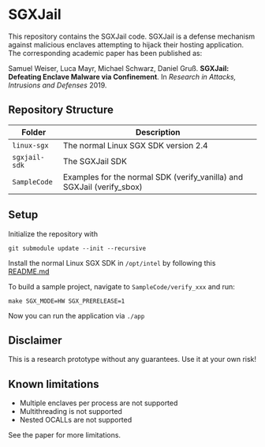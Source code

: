 # SGXJail

This repository contains the SGXJail code. 
SGXJail is a defense mechanism against malicious enclaves attempting to 
hijack their hosting application. 
The corresponding academic paper has been published as:

Samuel Weiser, Luca Mayr, Michael Schwarz, Daniel Gruß. 
**SGXJail: Defeating Enclave Malware via Confinement**. 
In *Research in Attacks, Intrusions and Defenses* 2019.


## Repository Structure

| Folder        | Description                                                            |
|---------------|------------------------------------------------------------------------|
| `linux-sgx`   | The normal Linux SGX SDK version 2.4                                   |
| `sgxjail-sdk` | The SGXJail SDK                                                        |
| `SampleCode`  | Examples for the normal SDK (verify_vanilla) and SGXJail (verify_sbox) |

## Setup

Initialize the repository with

 `git submodule update --init --recursive`

Install the normal Linux SGX SDK in `/opt/intel` by following this [README.md](linux-sgx/README.md)

To build a sample project, navigate to `SampleCode/verify_xxx` and run:

`make SGX_MODE=HW SGX_PRERELEASE=1`

Now you can run the application via `./app`

## Disclaimer

This is a research prototype without any guarantees. Use it at your own risk!

## Known limitations

* Multiple enclaves per process are not supported
* Multithreading is not supported
* Nested OCALLs are not supported

See the paper for more limitations.
